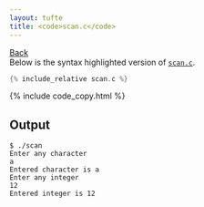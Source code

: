 ```yaml
---
layout: tufte
title: <code>scan.c</code>
---
```

[Back](./../)  
Below is the syntax highlighted version of [`scan.c`](scan.c).

``` c
{% include_relative scan.c %}
```

{% include code_copy.html %}

## Output
``` output
$ ./scan
Enter any character 
a
Entered character is a 
Enter any integer
12
Entered integer is 12

```
<style>
    .language-output{
        background-color: black;
        color: white;
        padding: 0.5em;
    }
</style>